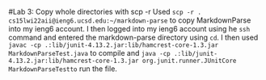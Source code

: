 #Lab 3: Copy whole directories with scp -r
Used `scp -r . cs15lwi22aii@ieng6.ucsd.edu:~/markdown-parse` to copy MarkdownParse into my ieng6 account.
I then logged into my ieng6 account using he `ssh` command and entered the markdown-parse directory using `cd`.
I then used `javac -cp .:lib/junit-4.13.2.jar:lib/hamcrest-core-1.3.jar MarkdownParseTest.java` to compile and 
`java -cp .:lib/junit-4.13.2.jar:lib/hamcrest-core-1.3.jar org.junit.runner.JUnitCore MarkdownParseTestto` run the file.
